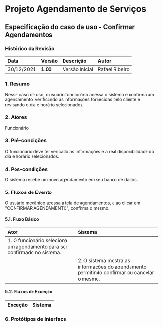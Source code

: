 # Projeto Agendamento de Serviços

## Especificação do caso de uso - Confirmar Agendamentos

### Histórico da Revisão 

|  Data  | Versão | Descrição | Autor |
|:-------|:-------|:----------|:------|
| 30/12/2021 | **1.00** | Versão Inicial  | Rafael Ribeiro |

### 1. Resumo 

Nesse caso de uso, o usuário funcionário acessa o sistema e confirma um agendamento, verificando as informações fornecidas pelo cliente e revisando o dia e horário selecionados.

### 2. Atores 

Funcionário

### 3. Pré-condições

O funcionário deve ter vericado as informações e a real disponibilidade do dia e horário selecionados.

### 4. Pós-condições

O sistema recebe um novo agendamento em seu banco de dados.

### 5. Fluxos de Evento

O usuário mecânico acessa a tela de agendamentos, e ao clicar em "CONFIRMAR AGENDAMENTO", confirma o mesmo.

#### 5.1. Fluxo Básico

| Ator   | Sistema |
|:-------|:--------|
| 1. O funcionário seleciona um agendamento para ser confirmado no sistema. ||
|| 2. O sistema mostra as informações do agendamento, permitindo confirmar ou cancelar o mesmo. |

#### 5.2. Fluxos de Exceção

| Exceção | Sistema |
|:--------|:--------|

### 6. Protótipos de Interface


